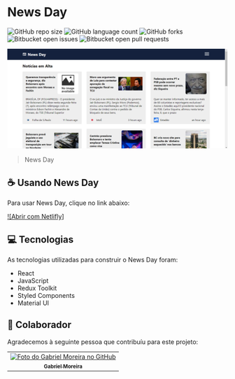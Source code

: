 # News Day

![GitHub repo size](https://img.shields.io/github/repo-size/gabomoreira/newsday-react-redux?style=for-the-badge)
![GitHub language count](https://img.shields.io/github/languages/count/gabomoreira/newsday-react-redux?style=for-the-badge)
![GitHub forks](https://img.shields.io/github/forks/gabomoreira/newsday-react-redux?style=for-the-badge)
![Bitbucket open issues](https://img.shields.io/bitbucket/issues/gabomoreira/newsday-react-redux?style=for-the-badge)
![Bitbucket open pull requests](https://img.shields.io/bitbucket/pr-raw/gabomoreira/newsday-react-redux?style=for-the-badge)

<img src="img-project.png" alt="News Day">

> News Day

## ☕ Usando News Day

Para usar News Day, clique no link abaixo:

[![Abrir com Netlifly]](https://newsday-react-redux.netlify.app/)

## 💻 Tecnologias

As tecnologias utilizadas para construir o News Day foram:

- React
- JavaScript
- Redux Toolkit
- Styled Components
- Material UI

## 🤝 Colaborador

Agradecemos à seguinte pessoa que contribuíu para este projeto:

<table>
  <tr>
    <td align="center">
      <a href="https://github.com/gabomoreira">
        <img src="https://github.com/gabomoreira.png" width="100px;" alt="Foto do Gabriel Moreira no GitHub"/><br>
        <sub>
          <b>Gabriel Moreira</b>
        </sub>
      </a>
    </td>
  </tr>
</table>
